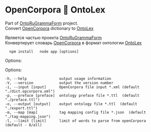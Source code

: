 # OpenCorpora 🖤 OntoLex
Part of [OntoRuGrammaForm](https://github.com/cnstntn-kndrtv/OntoRuGrammaForm "OntoRuGrammaForm") project.  
Convert [OpenCorpora](http://opencorpora.org "OpenCorpora") dictionary to [OntoLex](https://www.w3.org/community/ontolex/wiki/Final_Model_Specification#Linguistic_Description "OntoLex")

Является частью проекта [OntoRuGrammaForm](https://github.com/cnstntn-kndrtv/OntoRuGrammaForm "OntoRuGrammaForm")  
Конвертирует словарь [OpenCorpora](http://opencorpora.org "OpenCorpora") в формат онтологии [OntoLex](https://www.w3.org/community/ontolex/wiki/Final_Model_Specification#Linguistic_Description "OntoLex")

`  
  npm install  
  node app [options]
`  

  Options:

  Options:

    -h, --help               output usage information
    -V, --version            output the version number
    -i, --input [input]      OpenCorpora file input *.xml (default "./dict.opcorpora.xml")
    -p, --preface [preface]  ontology preface file *.ttl  (default "./preface.ttl")
    -o, --output [output]    output ontology file *.ttl  (default "./export.ttl")
    -m, --map [map]          tag mapping config file *.json  (default "./tag-mapping.json")
    -l, --limit [limit]      limit of words to parse from openCorpora (default - 0/all)
